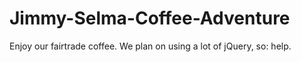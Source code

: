 # Jimmy-Selma-Coffee-Adventure
Enjoy our fairtrade coffee. We plan on using a lot of jQuery, so: help.
